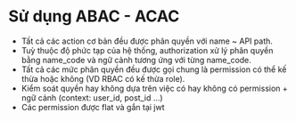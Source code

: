 # Sử dụng ABAC - ACAC

- Tất cả các action cơ bản đều được phân quyền với name ~ API path.
- Tuỳ thuộc độ phức tạp của hệ thống, authorization xử lý phân quyền bằng name_code và ngữ cảnh tương ứng với từng name_code.
- Tất cả các mức phân quyền đều được gọi chung là permission có thể kế thừa hoặc không (VD RBAC có kế thừa role).
- Kiểm soát quyền hay không dựa trên việc có hay không có permission + ngữ cảnh (context: user_id, post_id ...)
- Các permission được flat và gắn tại jwt
